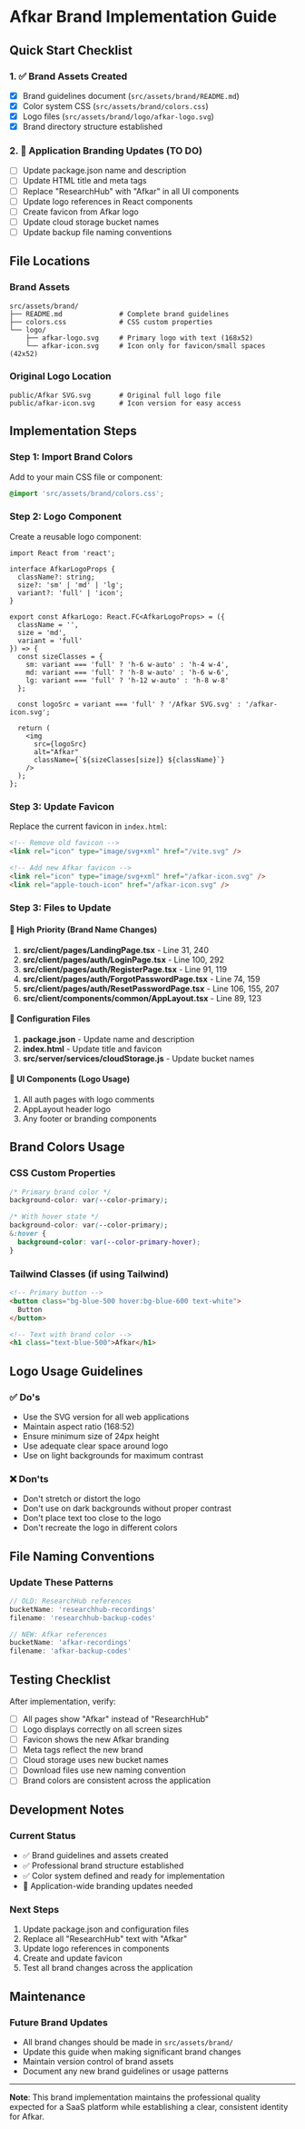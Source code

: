 # Afkar Brand Implementation Guide

## Quick Start Checklist

### 1. ✅ Brand Assets Created
- [x] Brand guidelines document (`src/assets/brand/README.md`)
- [x] Color system CSS (`src/assets/brand/colors.css`)
- [x] Logo files (`src/assets/brand/logo/afkar-logo.svg`)
- [x] Brand directory structure established

### 2. 🔄 Application Branding Updates (TO DO)
- [ ] Update package.json name and description
- [ ] Update HTML title and meta tags
- [ ] Replace "ResearchHub" with "Afkar" in all UI components
- [ ] Update logo references in React components
- [ ] Create favicon from Afkar logo
- [ ] Update cloud storage bucket names
- [ ] Update backup file naming conventions

## File Locations

### Brand Assets
```
src/assets/brand/
├── README.md              # Complete brand guidelines
├── colors.css             # CSS custom properties
└── logo/
    ├── afkar-logo.svg     # Primary logo with text (168x52)
    └── afkar-icon.svg     # Icon only for favicon/small spaces (42x52)
```

### Original Logo Location
```
public/Afkar SVG.svg       # Original full logo file
public/afkar-icon.svg      # Icon version for easy access
```

## Implementation Steps

### Step 1: Import Brand Colors
Add to your main CSS file or component:
```css
@import 'src/assets/brand/colors.css';
```

### Step 2: Logo Component
Create a reusable logo component:
```tsx
import React from 'react';

interface AfkarLogoProps {
  className?: string;
  size?: 'sm' | 'md' | 'lg';
  variant?: 'full' | 'icon';
}

export const AfkarLogo: React.FC<AfkarLogoProps> = ({ 
  className = '', 
  size = 'md',
  variant = 'full'
}) => {
  const sizeClasses = {
    sm: variant === 'full' ? 'h-6 w-auto' : 'h-4 w-4',
    md: variant === 'full' ? 'h-8 w-auto' : 'h-6 w-6', 
    lg: variant === 'full' ? 'h-12 w-auto' : 'h-8 w-8'
  };

  const logoSrc = variant === 'full' ? '/Afkar SVG.svg' : '/afkar-icon.svg';
  
  return (
    <img 
      src={logoSrc} 
      alt="Afkar" 
      className={`${sizeClasses[size]} ${className}`}
    />
  );
};
```

### Step 3: Update Favicon
Replace the current favicon in `index.html`:
```html
<!-- Remove old favicon -->
<link rel="icon" type="image/svg+xml" href="/vite.svg" />

<!-- Add new Afkar favicon -->
<link rel="icon" type="image/svg+xml" href="/afkar-icon.svg" />
<link rel="apple-touch-icon" href="/afkar-icon.svg" />
```

### Step 3: Files to Update

#### 🎯 High Priority (Brand Name Changes)
1. **src/client/pages/LandingPage.tsx** - Line 31, 240
2. **src/client/pages/auth/LoginPage.tsx** - Line 100, 292
3. **src/client/pages/auth/RegisterPage.tsx** - Line 91, 119
4. **src/client/pages/auth/ForgotPasswordPage.tsx** - Line 74, 159
5. **src/client/pages/auth/ResetPasswordPage.tsx** - Line 106, 155, 207
6. **src/client/components/common/AppLayout.tsx** - Line 89, 123

#### 🔧 Configuration Files
1. **package.json** - Update name and description
2. **index.html** - Update title and favicon
3. **src/server/services/cloudStorage.js** - Update bucket names

#### 🎨 UI Components (Logo Usage)
1. All auth pages with logo comments
2. AppLayout header logo
3. Any footer or branding components

## Brand Colors Usage

### CSS Custom Properties
```css
/* Primary brand color */
background-color: var(--color-primary);

/* With hover state */
background-color: var(--color-primary);
&:hover {
  background-color: var(--color-primary-hover);
}
```

### Tailwind Classes (if using Tailwind)
```html
<!-- Primary button -->
<button class="bg-blue-500 hover:bg-blue-600 text-white">
  Button
</button>

<!-- Text with brand color -->
<h1 class="text-blue-500">Afkar</h1>
```

## Logo Usage Guidelines

### ✅ Do's
- Use the SVG version for all web applications
- Maintain aspect ratio (168:52)
- Ensure minimum size of 24px height
- Use adequate clear space around logo
- Use on light backgrounds for maximum contrast

### ❌ Don'ts  
- Don't stretch or distort the logo
- Don't use on dark backgrounds without proper contrast
- Don't place text too close to the logo
- Don't recreate the logo in different colors

## File Naming Conventions

### Update These Patterns
```javascript
// OLD: ResearchHub references
bucketName: 'researchhub-recordings'
filename: 'researchhub-backup-codes'

// NEW: Afkar references  
bucketName: 'afkar-recordings'
filename: 'afkar-backup-codes'
```

## Testing Checklist

After implementation, verify:
- [ ] All pages show "Afkar" instead of "ResearchHub"
- [ ] Logo displays correctly on all screen sizes
- [ ] Favicon shows the new Afkar branding
- [ ] Meta tags reflect the new brand
- [ ] Cloud storage uses new bucket names
- [ ] Download files use new naming convention
- [ ] Brand colors are consistent across the application

## Development Notes

### Current Status
- ✅ Brand guidelines and assets created
- ✅ Professional brand structure established
- ✅ Color system defined and ready for implementation
- 🔄 Application-wide branding updates needed

### Next Steps
1. Update package.json and configuration files
2. Replace all "ResearchHub" text with "Afkar"
3. Update logo references in components
4. Create and update favicon
5. Test all brand changes across the application

## Maintenance

### Future Brand Updates
- All brand changes should be made in `src/assets/brand/`
- Update this guide when making significant brand changes
- Maintain version control of brand assets
- Document any new brand guidelines or usage patterns

---

**Note**: This brand implementation maintains the professional quality expected for a SaaS platform while establishing a clear, consistent identity for Afkar.
